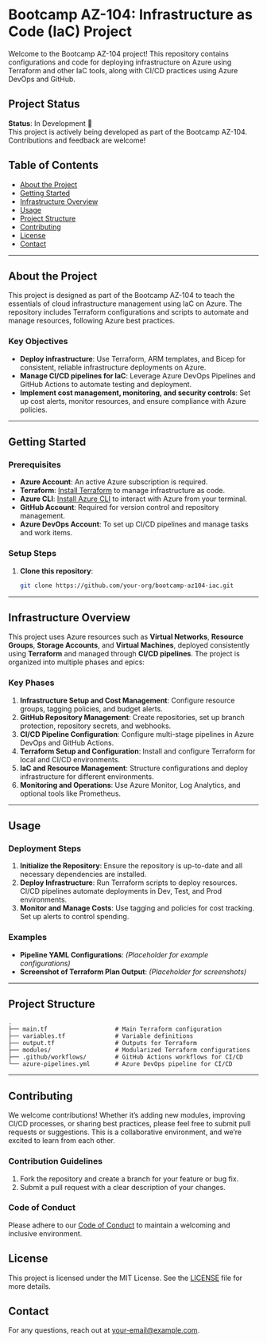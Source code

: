 
# Bootcamp AZ-104: Infrastructure as Code (IaC) Project

Welcome to the Bootcamp AZ-104 project! This repository contains configurations and code for deploying infrastructure on Azure using Terraform and other IaC tools, along with CI/CD practices using Azure DevOps and GitHub.

## Project Status
**Status**: In Development 🚧  
This project is actively being developed as part of the Bootcamp AZ-104. Contributions and feedback are welcome!

## Table of Contents
- [About the Project](#about-the-project)
- [Getting Started](#getting-started)
- [Infrastructure Overview](#infrastructure-overview)
- [Usage](#usage)
- [Project Structure](#project-structure)
- [Contributing](#contributing)
- [License](#license)
- [Contact](#contact)

---

## About the Project
This project is designed as part of the Bootcamp AZ-104 to teach the essentials of cloud infrastructure management using IaC on Azure. The repository includes Terraform configurations and scripts to automate and manage resources, following Azure best practices.

### Key Objectives
- **Deploy infrastructure**: Use Terraform, ARM templates, and Bicep for consistent, reliable infrastructure deployments on Azure.
- **Manage CI/CD pipelines for IaC**: Leverage Azure DevOps Pipelines and GitHub Actions to automate testing and deployment.
- **Implement cost management, monitoring, and security controls**: Set up cost alerts, monitor resources, and ensure compliance with Azure policies.

---

## Getting Started

### Prerequisites
- **Azure Account**: An active Azure subscription is required.
- **Terraform**: [Install Terraform](https://www.terraform.io/downloads.html) to manage infrastructure as code.
- **Azure CLI**: [Install Azure CLI](https://docs.microsoft.com/cli/azure/install-azure-cli) to interact with Azure from your terminal.
- **GitHub Account**: Required for version control and repository management.
- **Azure DevOps Account**: To set up CI/CD pipelines and manage tasks and work items.

### Setup Steps
1. **Clone this repository**:
   ```bash
   git clone https://github.com/your-org/bootcamp-az104-iac.git
   ```

---

## Infrastructure Overview

This project uses Azure resources such as **Virtual Networks**, **Resource Groups**, **Storage Accounts**, and **Virtual Machines**, deployed consistently using **Terraform** and managed through **CI/CD pipelines**. The project is organized into multiple phases and epics:

### Key Phases
1. **Infrastructure Setup and Cost Management**: Configure resource groups, tagging policies, and budget alerts.
2. **GitHub Repository Management**: Create repositories, set up branch protection, repository secrets, and webhooks.
3. **CI/CD Pipeline Configuration**: Configure multi-stage pipelines in Azure DevOps and GitHub Actions.
4. **Terraform Setup and Configuration**: Install and configure Terraform for local and CI/CD environments.
5. **IaC and Resource Management**: Structure configurations and deploy infrastructure for different environments.
6. **Monitoring and Operations**: Use Azure Monitor, Log Analytics, and optional tools like Prometheus.

---

## Usage

### Deployment Steps
1. **Initialize the Repository**: Ensure the repository is up-to-date and all necessary dependencies are installed.
2. **Deploy Infrastructure**: Run Terraform scripts to deploy resources. CI/CD pipelines automate deployments in Dev, Test, and Prod environments.
3. **Monitor and Manage Costs**: Use tagging and policies for cost tracking. Set up alerts to control spending.

### Examples
- **Pipeline YAML Configurations**: *(Placeholder for example configurations)*
- **Screenshot of Terraform Plan Output**: *(Placeholder for screenshots)*

---

## Project Structure

```plaintext
.
├── main.tf                   # Main Terraform configuration
├── variables.tf              # Variable definitions
├── output.tf                 # Outputs for Terraform
├── modules/                  # Modularized Terraform configurations
├── .github/workflows/        # GitHub Actions workflows for CI/CD
└── azure-pipelines.yml       # Azure DevOps pipeline for CI/CD
```

---

## Contributing

We welcome contributions! Whether it’s adding new modules, improving CI/CD processes, or sharing best practices, please feel free to submit pull requests or suggestions. This is a collaborative environment, and we’re excited to learn from each other.

### Contribution Guidelines
1. Fork the repository and create a branch for your feature or bug fix.
2. Submit a pull request with a clear description of your changes.

### Code of Conduct
Please adhere to our [Code of Conduct](./CODE_OF_CONDUCT.md) to maintain a welcoming and inclusive environment.

## License
This project is licensed under the MIT License. See the [LICENSE](./LICENSE) file for more details.

## Contact
For any questions, reach out at [your-email@example.com](mailto:seel@ntmg.be).
